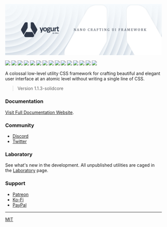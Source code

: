 <p align="center">
  <img src="https://raw.githubusercontent.com/yogurt-foundation/yogurt-css/1.1.3/assets/promo.jpg"
       height="auto"
       width="auto">
</p>

<p align="left">
  <img src="https://badgen.net/github/release/yogurt-foundation/yogurt-css">
  <img src="https://badgen.net/github/releases/yogurt-foundation/yogurt-css">
  <img src="https://badgen.net/github/assets-dl/yogurt-foundation/yogurt-css">
  <img src="https://badgen.net/npm/dw/yogurt-css">
  <img src="https://badgen.net/npm/dm/yogurt-css">
  <img src="https://badgen.net/npm/dy/yogurt-css">
  <img src="https://badgen.net/github/branches/yogurt-foundation/yogurt-css">
  <img src="https://badgen.net/github/forks/yogurt-foundation/yogurt-css">
  <img src="https://badgen.net/github/stars/yogurt-foundation/yogurt-css">
  <img src="https://badgen.net/github/watchers/yogurt-foundation/yogurt-css">
  <img src="https://badgen.net/github/tag/yogurt-foundation/yogurt-css">
  <img src="https://badgen.net/github/commits/yogurt-foundation/yogurt-css">
  <img src="https://badgen.net/github/last-commit/yogurt-foundation/yogurt-css">
  <img src="https://badgen.net/github/contributors/yogurt-foundation/yogurt-css">
  <img src="https://badgen.net/github/license/yogurt-foundation/yogurt-css">
</p>

A colossal low-level utility CSS framework for crafting beautiful and elegant user interface at an atomic level without writing a single line of CSS.

> Version 1.1.3-solidcore

### Documentation

[Visit Full Documentation Website](https://yogurtcss.netlify.app).

### Community

- [Discord](https://discord.gg/A62YjNR)
- [Twitter](https://twitter.com/yogurtcss)

### Laboratory

See what's new in the development. All unpublished utilities are caged in the [Laboratory](https://github.com/yogurt-foundation/laboratory) page.

### Support

- [Patreon](https://www.patreon.com/bePatron?u=5719325)
- [Ko-Fi](https://ko-fi.com/S6S01OZEW)
- [PayPal](https://paypal.me/loouisneedsbreakfast)

---

[MIT](https://github.com/yogurt-foundation/yogurt-css/blob/master/LICENSE)
